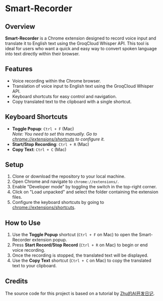 # Smart-Recorder

## Overview
**Smart-Recorder** is a Chrome extension designed to record voice input and translate it to English text using the GroqCloud Whisper API. This tool is ideal for users who want a quick and easy way to convert spoken language into text directly within their browser.

## Features
- Voice recording within the Chrome browser.
- Translation of voice input to English text using the GroqCloud Whisper API.
- Keyboard shortcuts for easy control and navigation.
- Copy translated text to the clipboard with a single shortcut.

## Keyboard Shortcuts
- **Toggle Popup**: `Ctrl + F` (Mac)  
  *Note: You need to set this manually. Go to [chrome://extensions/shortcuts](chrome://extensions/shortcuts) to configure it.*
- **Start/Stop Recording**: `Ctrl + R` (Mac)
- **Copy Text**: `Ctrl + C` (Mac)

## Setup
1. Clone or download the repository to your local machine.
2. Open Chrome and navigate to `chrome://extensions/`.
3. Enable "Developer mode" by toggling the switch in the top-right corner.
4. Click on "Load unpacked" and select the folder containing the extension files.
5. Configure the keyboard shortcuts by going to [chrome://extensions/shortcuts](chrome://extensions/shortcuts).

## How to Use
1. Use the **Toggle Popup** shortcut (`Ctrl + F` on Mac) to open the Smart-Recorder extension popup.
2. Press **Start Record/Stop Record** (`Ctrl + R` on Mac) to begin or end voice recording.
3. Once the recording is stopped, the translated text will be displayed.
4. Use the **Copy Text** shortcut (`Ctrl + C` on Mac) to copy the translated text to your clipboard.

## Credits
The source code for this project is based on a tutorial by [Zhu的AI开发日记](https://www.youtube.com/@zhuhaofunAI).

